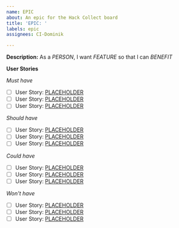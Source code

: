 ```yaml
---
name: EPIC
about: An epic for the Hack Collect board
title: 'EPIC: '
labels: epic
assignees: CI-Dominik

---
```


**Description:**
As a *PERSON*, I want *FEATURE* so that I can *BENEFIT*

**User Stories**

*Must have*
- [ ] User Story: [PLACEHOLDER](LINK)
- [ ] User Story: [PLACEHOLDER](LINK)
- [ ] User Story: [PLACEHOLDER](LINK)

*Should have*
- [ ] User Story: [PLACEHOLDER](LINK)
- [ ] User Story: [PLACEHOLDER](LINK)
- [ ] User Story: [PLACEHOLDER](LINK)

*Could have*
- [ ] User Story: [PLACEHOLDER](LINK)
- [ ] User Story: [PLACEHOLDER](LINK)
- [ ] User Story: [PLACEHOLDER](LINK)

*Won't have*
- [ ] User Story: [PLACEHOLDER](LINK)
- [ ] User Story: [PLACEHOLDER](LINK)
- [ ] User Story: [PLACEHOLDER](LINK)
